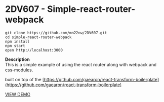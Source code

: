 # 2DV607 - Simple-react-router-webpack
```
git clone https://github.com/mn22nw/2DV607.git
cd simple-react-router-webpack
npm install
npm start
open http://localhost:3000
```
**Description**  
This is a simple example of using the react router along with webpack and css-modules. 

built on top of the [https://github.com/gaearon/react-transform-boilerplate](https://github.com/gaearon/react-transform-boilerplate)

[VIEW DEMO](http://mn22nw.github.io/2DV607/simple-react-router-webpack/dist/)
